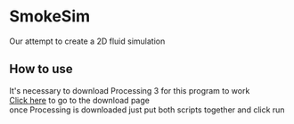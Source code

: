 # SmokeSim
Our attempt to create a 2D fluid simulation 

<h2>How to use</h2>
It's necessary to download Processing 3 for this program to work <br>
<a href="https://processing.org/download/">Click here</a> to go to the download page <br>
once Processing is downloaded just put both scripts together and click run
